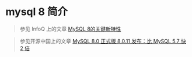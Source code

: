 mysql 8 简介
============

> 参见 InfoQ 上的文章 [MySQL 8的关键新特性](http://www.infoq.com/cn/news/2018/03/Best-New-Features-MySQL-8)

> 参见开源中国上的文章 [MySQL 8.0 正式版 8.0.11 发布：比 MySQL 5.7 快 2 倍](https://www.oschina.net/news/95325/mysql-8-0-ga-released)
